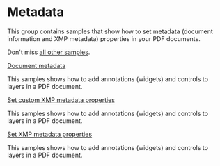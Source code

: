 # Metadata
This group contains samples that show how to set metadata (document information and XMP metadata) properties in your PDF documents.

Don't miss [all other samples](/Samples).

[Document metadata](/Samples/Metadata/Metadata)

This samples shows how to add annotations (widgets) and controls to layers in a PDF document.

[Set custom XMP metadata properties](/Samples/Metadata/SetCustomXmpProperties)

This samples shows how to add annotations (widgets) and controls to layers in a PDF document.

[Set XMP metadata properties](/Samples/Metadata/SetXmpProperties)

This samples shows how to add annotations (widgets) and controls to layers in a PDF document.

